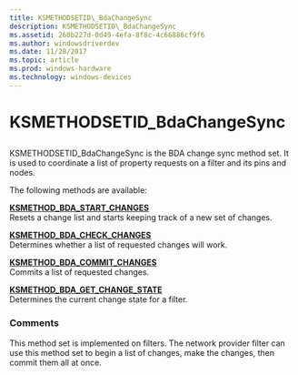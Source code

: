 ```yaml
---
title: KSMETHODSETID\_BdaChangeSync
description: KSMETHODSETID\_BdaChangeSync
ms.assetid: 260b227d-0d49-4efa-8f8c-4c66886cf9f6
ms.author: windowsdriverdev
ms.date: 11/28/2017
ms.topic: article
ms.prod: windows-hardware
ms.technology: windows-devices
---
```


# KSMETHODSETID\_BdaChangeSync


## <span id="ddk_ksmethodsetid_bdachangesync_ks"></span><span id="DDK_KSMETHODSETID_BDACHANGESYNC_KS"></span>


KSMETHODSETID\_BdaChangeSync is the BDA change sync method set. It is used to coordinate a list of property requests on a filter and its pins and nodes.

The following methods are available:

<span id="KSMETHOD_BDA_START_CHANGES"></span><span id="ksmethod_bda_start_changes"></span>[**KSMETHOD\_BDA\_START\_CHANGES**](ksmethod-bda-start-changes.md)  
Resets a change list and starts keeping track of a new set of changes.

<span id="KSMETHOD_BDA_CHECK_CHANGES"></span><span id="ksmethod_bda_check_changes"></span>[**KSMETHOD\_BDA\_CHECK\_CHANGES**](ksmethod-bda-check-changes.md)  
Determines whether a list of requested changes will work.

<span id="KSMETHOD_BDA_COMMIT_CHANGES"></span><span id="ksmethod_bda_commit_changes"></span>[**KSMETHOD\_BDA\_COMMIT\_CHANGES**](ksmethod-bda-commit-changes.md)  
Commits a list of requested changes.

<span id="KSMETHOD_BDA_GET_CHANGE_STATE"></span><span id="ksmethod_bda_get_change_state"></span>[**KSMETHOD\_BDA\_GET\_CHANGE\_STATE**](ksmethod-bda-get-change-state.md)  
Determines the current change state for a filter.

### <span id="comments"></span><span id="COMMENTS"></span>Comments

This method set is implemented on filters. The network provider filter can use this method set to begin a list of changes, make the changes, then commit them all at once.

 

 





